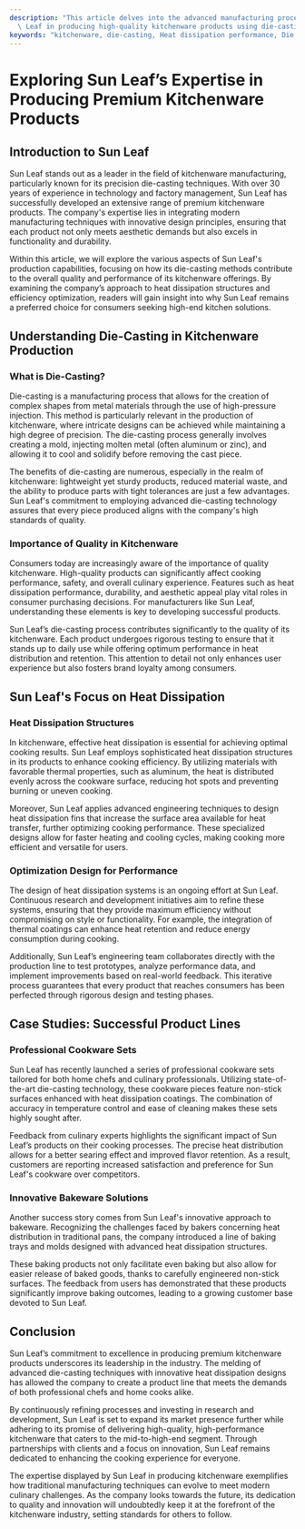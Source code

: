 ```yaml
---
description: "This article delves into the advanced manufacturing processes and expertise of Sun\
  \ Leaf in producing high-quality kitchenware products using die-casting methods."
keywords: "kitchenware, die-casting, Heat dissipation performance, Die casting process"
---
```

# Exploring Sun Leaf’s Expertise in Producing Premium Kitchenware Products

## Introduction to Sun Leaf

Sun Leaf stands out as a leader in the field of kitchenware manufacturing, particularly known for its precision die-casting techniques. With over 30 years of experience in technology and factory management, Sun Leaf has successfully developed an extensive range of premium kitchenware products. The company's expertise lies in integrating modern manufacturing techniques with innovative design principles, ensuring that each product not only meets aesthetic demands but also excels in functionality and durability.

Within this article, we will explore the various aspects of Sun Leaf's production capabilities, focusing on how its die-casting methods contribute to the overall quality and performance of its kitchenware offerings. By examining the company’s approach to heat dissipation structures and efficiency optimization, readers will gain insight into why Sun Leaf remains a preferred choice for consumers seeking high-end kitchen solutions.

## Understanding Die-Casting in Kitchenware Production

### What is Die-Casting?

Die-casting is a manufacturing process that allows for the creation of complex shapes from metal materials through the use of high-pressure injection. This method is particularly relevant in the production of kitchenware, where intricate designs can be achieved while maintaining a high degree of precision. The die-casting process generally involves creating a mold, injecting molten metal (often aluminum or zinc), and allowing it to cool and solidify before removing the cast piece.

The benefits of die-casting are numerous, especially in the realm of kitchenware: lightweight yet sturdy products, reduced material waste, and the ability to produce parts with tight tolerances are just a few advantages. Sun Leaf's commitment to employing advanced die-casting technology assures that every piece produced aligns with the company's high standards of quality.

### Importance of Quality in Kitchenware

Consumers today are increasingly aware of the importance of quality kitchenware. High-quality products can significantly affect cooking performance, safety, and overall culinary experience. Features such as heat dissipation performance, durability, and aesthetic appeal play vital roles in consumer purchasing decisions. For manufacturers like Sun Leaf, understanding these elements is key to developing successful products.

Sun Leaf’s die-casting process contributes significantly to the quality of its kitchenware. Each product undergoes rigorous testing to ensure that it stands up to daily use while offering optimum performance in heat distribution and retention. This attention to detail not only enhances user experience but also fosters brand loyalty among consumers.

## Sun Leaf's Focus on Heat Dissipation 

### Heat Dissipation Structures

In kitchenware, effective heat dissipation is essential for achieving optimal cooking results. Sun Leaf employs sophisticated heat dissipation structures in its products to enhance cooking efficiency. By utilizing materials with favorable thermal properties, such as aluminum, the heat is distributed evenly across the cookware surface, reducing hot spots and preventing burning or uneven cooking.

Moreover, Sun Leaf applies advanced engineering techniques to design heat dissipation fins that increase the surface area available for heat transfer, further optimizing cooking performance. These specialized designs allow for faster heating and cooling cycles, making cooking more efficient and versatile for users. 

### Optimization Design for Performance

The design of heat dissipation systems is an ongoing effort at Sun Leaf. Continuous research and development initiatives aim to refine these systems, ensuring that they provide maximum efficiency without compromising on style or functionality. For example, the integration of thermal coatings can enhance heat retention and reduce energy consumption during cooking.

Additionally, Sun Leaf’s engineering team collaborates directly with the production line to test prototypes, analyze performance data, and implement improvements based on real-world feedback. This iterative process guarantees that every product that reaches consumers has been perfected through rigorous design and testing phases.

## Case Studies: Successful Product Lines

### Professional Cookware Sets

Sun Leaf has recently launched a series of professional cookware sets tailored for both home chefs and culinary professionals. Utilizing state-of-the-art die-casting technology, these cookware pieces feature non-stick surfaces enhanced with heat dissipation coatings. The combination of accuracy in temperature control and ease of cleaning makes these sets highly sought after.

Feedback from culinary experts highlights the significant impact of Sun Leaf’s products on their cooking processes. The precise heat distribution allows for a better searing effect and improved flavor retention. As a result, customers are reporting increased satisfaction and preference for Sun Leaf's cookware over competitors.

### Innovative Bakeware Solutions

Another success story comes from Sun Leaf's innovative approach to bakeware. Recognizing the challenges faced by bakers concerning heat distribution in traditional pans, the company introduced a line of baking trays and molds designed with advanced heat dissipation structures.

These baking products not only facilitate even baking but also allow for easier release of baked goods, thanks to carefully engineered non-stick surfaces. The feedback from users has demonstrated that these products significantly improve baking outcomes, leading to a growing customer base devoted to Sun Leaf.

## Conclusion

Sun Leaf’s commitment to excellence in producing premium kitchenware products underscores its leadership in the industry. The melding of advanced die-casting techniques with innovative heat dissipation designs has allowed the company to create a product line that meets the demands of both professional chefs and home cooks alike.

By continuously refining processes and investing in research and development, Sun Leaf is set to expand its market presence further while adhering to its promise of delivering high-quality, high-performance kitchenware that caters to the mid-to-high-end segment. Through partnerships with clients and a focus on innovation, Sun Leaf remains dedicated to enhancing the cooking experience for everyone.

The expertise displayed by Sun Leaf in producing kitchenware exemplifies how traditional manufacturing techniques can evolve to meet modern culinary challenges. As the company looks towards the future, its dedication to quality and innovation will undoubtedly keep it at the forefront of the kitchenware industry, setting standards for others to follow.
